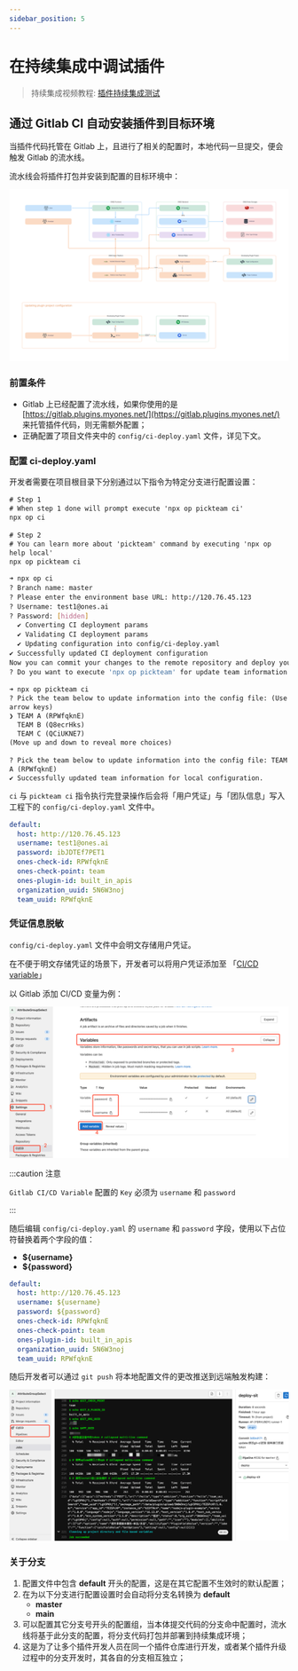 ```yaml
---
sidebar_position: 5
---
```


# 在持续集成中调试插件

> 持续集成视频教程: [插件持续集成测试](../examples/videos/ci.mdx)

## 通过 Gitlab CI 自动安装插件到目标环境

当插件代码托管在 Gitlab 上，且进行了相关的配置时，本地代码一旦提交，便会触发 Gitlab 的流水线。

流水线会将插件打包并安装到配置的目标环境中：

![ONES Open Platform - CI](images/ONES%20Open%20Platform%20-%20CI.png)

### 前置条件

- Gitlab 上已经配置了流水线，如果你使用的是 [https://gitlab.plugins.myones.net/](https://gitlab.plugins.myones.net/) 来托管插件代码，则无需额外配置；
- 正确配置了项目文件夹中的 `config/ci-deploy.yaml` 文件，详见下文。

### 配置 ci-deploy.yaml

开发者需要在项目根目录下分别通过以下指令为特定分支进行配置设置：

```
# Step 1
# When step 1 done will prompt execute 'npx op pickteam ci'
npx op ci

# Step 2
# You can learn more about 'pickteam' command by executing 'npx op help local'
npx op pickteam ci
```

```bash
➜ npx op ci
? Branch name: master
? Please enter the environment base URL: http://120.76.45.123
? Username: test1@ones.ai
? Password: [hidden]
  ✔ Converting CI deployment params
  ✔ Validating CI deployment params
  ✔ Updating configuration into config/ci-deploy.yaml
✔ Successfully updated CI deployment configuration
Now you can commit your changes to the remote repository and deploy your project
? Do you want to execute 'npx op pickteam' for update team information into config file? (Y/n)
```

```raw
➜ npx op pickteam ci
? Pick the team below to update information into the config file: (Use arrow keys)
❯ TEAM A (RPWfqknE)
  TEAM B (Q8ecrHks)
  TEAM C (QCiUKNE7)
(Move up and down to reveal more choices)

? Pick the team below to update information into the config file: TEAM A (RPWfqknE)
✔ Successfully updated team information for local configuration.
```

`ci` 与 `pickteam ci` 指令执行完登录操作后会将「用户凭证」与「团队信息」写入工程下的 `config/ci-deploy.yaml` 文件中。

```yaml title="config/ci-deploy.yaml"
default:
  host: http://120.76.45.123
  username: test1@ones.ai
  password: ibJDTEf7PET1
  ones-check-id: RPWfqknE
  ones-check-point: team
  ones-plugin-id: built_in_apis
  organization_uuid: 5N6W3noj
  team_uuid: RPWfqknE
```

### 凭证信息脱敏

`config/ci-deploy.yaml` 文件中会明文存储用户凭证。

在不便于明文存储凭证的场景下，开发者可以将用户凭证添加至 「[CI/CD variable](https://gitlab.plugins.myones.net/help/ci/variables/index.md#add-a-cicd-variable-to-a-project)」

以 Gitlab 添加 CI/CD 变量为例：

![Add Gitlab CI/CD variable](images/Gitlab%20CI%3ACD%20variable.png)

:::caution 注意

`Gitlab CI/CD Variable` 配置的 `Key` 必须为 `username` 和 `password`

:::

随后编辑 `config/ci-deploy.yaml` 的 `username` 和 `password` 字段，使用以下占位符替换着两个字段的值：

- **${username}**
- **${password}**

```yaml title="config/ci-deploy.yaml"
default:
  host: http://120.76.45.123
  username: ${username}
  password: ${password}
  ones-check-id: RPWfqknE
  ones-check-point: team
  ones-plugin-id: built_in_apis
  organization_uuid: 5N6W3noj
  team_uuid: RPWfqknE
```

随后开发者可以通过 `git push` 将本地配置文件的更改推送到远端触发构建：

![Gitlab CI piping](images/Gitlab%20CI%20piping.png)

### 关于分支

1. 配置文件中包含 **default** 开头的配置，这是在其它配置不生效时的默认配置；
2. 在为以下分支进行配置设置时会自动将分支名转换为 **default**
   - **master**
   - **main**
3. 可以配置其它分支号开头的配置组，当本体提交代码的分支命中配置时，流水线将基于此分支的配置，将分支代码打包并部署到持续集成环境；
4. 这是为了让多个插件开发人员在同一个插件仓库进行开发，或者某个插件升级过程中的分支开发时，其各自的分支相互独立；
